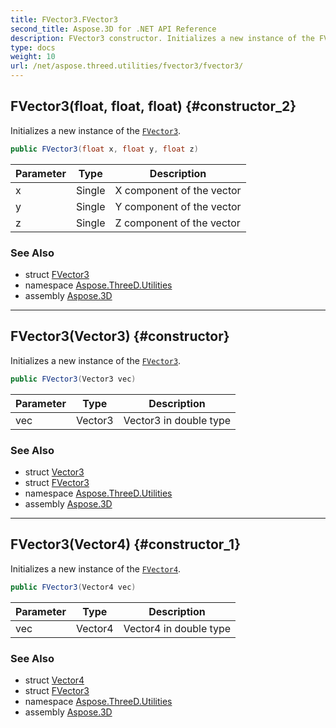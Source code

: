```yaml
---
title: FVector3.FVector3
second_title: Aspose.3D for .NET API Reference
description: FVector3 constructor. Initializes a new instance of the FVector3
type: docs
weight: 10
url: /net/aspose.threed.utilities/fvector3/fvector3/
---
```

## FVector3(float, float, float) {#constructor_2}

Initializes a new instance of the [`FVector3`](../).

```csharp
public FVector3(float x, float y, float z)
```

| Parameter | Type | Description |
| --- | --- | --- |
| x | Single | X component of the vector |
| y | Single | Y component of the vector |
| z | Single | Z component of the vector |

### See Also

* struct [FVector3](../)
* namespace [Aspose.ThreeD.Utilities](../../../aspose.threed.utilities/)
* assembly [Aspose.3D](../../../)

---

## FVector3(Vector3) {#constructor}

Initializes a new instance of the [`FVector3`](../).

```csharp
public FVector3(Vector3 vec)
```

| Parameter | Type | Description |
| --- | --- | --- |
| vec | Vector3 | Vector3 in double type |

### See Also

* struct [Vector3](../../vector3/)
* struct [FVector3](../)
* namespace [Aspose.ThreeD.Utilities](../../../aspose.threed.utilities/)
* assembly [Aspose.3D](../../../)

---

## FVector3(Vector4) {#constructor_1}

Initializes a new instance of the [`FVector4`](../../fvector4/).

```csharp
public FVector3(Vector4 vec)
```

| Parameter | Type | Description |
| --- | --- | --- |
| vec | Vector4 | Vector4 in double type |

### See Also

* struct [Vector4](../../vector4/)
* struct [FVector3](../)
* namespace [Aspose.ThreeD.Utilities](../../../aspose.threed.utilities/)
* assembly [Aspose.3D](../../../)


